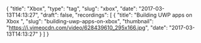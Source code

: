 {
  "title": "Xbox",
  "type": "tag",
  "slug": "xbox",
  "date": "2017-03-13T14:13:27",
  "draft": false,
  "recordings": [
    {
      "title": "Building UWP apps on Xbox ",
      "slug": "building-uwp-apps-on-xbox",
      "thumbnail": "https://i.vimeocdn.com/video/628439610_295x166.jpg",
      "date": "2017-03-13T14:13:27"
    }
  ]
}
